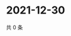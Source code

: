 # 2021-12-30

共 0 条

<!-- BEGIN WEIBO -->
<!-- 最后更新时间 Thu Dec 30 2021 04:16:14 GMT+0800 (China Standard Time) -->

<!-- END WEIBO -->
